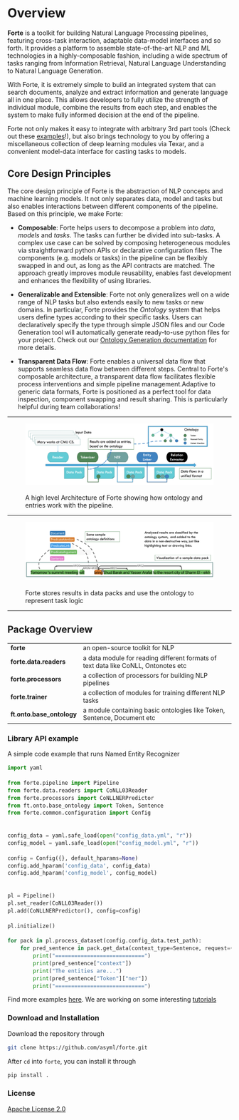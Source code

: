 # Overview #

**Forte** is a toolkit for building Natural Language Processing pipelines, featuring cross-task 
interaction, adaptable data-model interfaces and so forth. It provides a platform to assemble
state-of-the-art NLP and ML technologies in a highly-composable fashion, including a wide 
spectrum of tasks ranging from Information Retrieval, Natural Language Understanding to Natural 
Language Generation.  

With Forte, it is extremely simple to build an integrated system that can search documents, 
analyze and extract information and generate language all in one place. This allows developers to fully 
utilize the strength of individual module, combine the results from each step, and enables the system to 
make fully informed decision at the end of the pipeline.  

Forte not only makes it easy to integrate with arbitrary 3rd part tools (Check out these [examples](./examples)!),
but also brings technology to you by offering a miscellaneous collection of deep learning modules via Texar,
and a convenient model-data interface for casting tasks to models.

## Core Design Principles

The core design principle of Forte is the abstraction of NLP concepts and machine learning models. 
It not only separates data, model and tasks but also enables interactions between different components
of the pipeline. Based on this principle, we make Forte:

* **Composable**: Forte helps users to decompose a problem into *data*, *models* and *tasks*. 
The tasks can further be divided into sub-tasks. A complex use case 
can be solved by composing heterogeneous modules via straightforward python APIs or declarative 
configuration files. The components (e.g. models or tasks) in the pipeline can be flexibly 
swapped in and out, as long as the API contracts are matched. The approach greatly improves module 
reusability, enables fast development and enhances the flexibility of using libraries.
   
* **Generalizable and Extensible**: Forte not only generalizes well on a wide range of NLP tasks 
but also extends easily to new tasks or new domains. In particular, Forte 
provides the *Ontology* system that helps users define types according to their specific tasks. 
Users can declaratively specify the type through simple JSON files and our Code Generation tool 
will automatically generate ready-to-use python files for your project. Check out our 
[Ontology Generation documentation](ontology_generation.md) for more details.

* **Transparent Data Flow**: Forte enables a universal data flow that supports seamless data flow 
between different steps. Central to Forte's composable architecture, a transparent data flow
facilitates flexible process interventions and simple pipeline management.Adaptive to generic data formats,
Forte is positioned as a perfect tool for data inspection, component swapping and result sharing.
This is particularly helpful during team collaborations!

-----------------

<figure class="image">
   <img src="_static/img/forte_arch.png"><br><br>
   <figcaption>A high level Architecture of Forte showing how ontology and entries work with the 
   pipeline.</figcaption>
</figure>

-----------------

<figure class="image">
   <img src="_static/img/forte_results.png"><br><br>
   <figcaption>Forte stores results in data packs and use the ontology to represent task logic
   </figcaption>
</figure>

-----------------

## Package Overview

<table>
<tr>
    <td><b> forte </b></td>
    <td> an open-source toolkit for NLP  </td>
</tr>
<tr>
    <td><b> forte.data.readers </b></td>
    <td> a data module for reading different formats of text data like CoNLL, Ontonotes etc 
    </td>
</tr>
<tr>
    <td><b> forte.processors </b></td>
    <td> a collection of processors for building NLP pipelines </td>
</tr>
<tr>
    <td><b> forte.trainer </b></td>
    <td> a collection of modules for training different NLP tasks </td>
</tr>
<tr>
    <td><b> ft.onto.base_ontology </b></td>
    <td> a module containing basic ontologies like Token, Sentence, Document etc </td>
</tr>
</table>

### Library API example

A simple code example that runs Named Entity Recognizer

```python
import yaml

from forte.pipeline import Pipeline
from forte.data.readers import CoNLL03Reader
from forte.processors import CoNLLNERPredictor
from ft.onto.base_ontology import Token, Sentence
from forte.common.configuration import Config


config_data = yaml.safe_load(open("config_data.yml", "r"))
config_model = yaml.safe_load(open("config_model.yml", "r"))

config = Config({}, default_hparams=None)
config.add_hparam('config_data', config_data)
config.add_hparam('config_model', config_model)


pl = Pipeline()
pl.set_reader(CoNLL03Reader())
pl.add(CoNLLNERPredictor(), config=config)

pl.initialize()

for pack in pl.process_dataset(config.config_data.test_path):
    for pred_sentence in pack.get_data(context_type=Sentence, request={Token: {"fields": ["ner"]}}):
        print("============================")
        print(pred_sentence["context"])
        print("The entities are...")
        print(pred_sentence["Token"]["ner"])
        print("============================")

```

Find more examples [here](examples.md). We are working on some 
interesting [tutorials](https://github.com/asyml/forte/wiki)


### Download and Installation

Download the repository through

```bash
git clone https://github.com/asyml/forte.git
```

After `cd` into `forte`, you can install it through

```bash
pip install .
```


### License

[Apache License 2.0](https://github.com/asyml/forte/blob/master/LICENSE)

